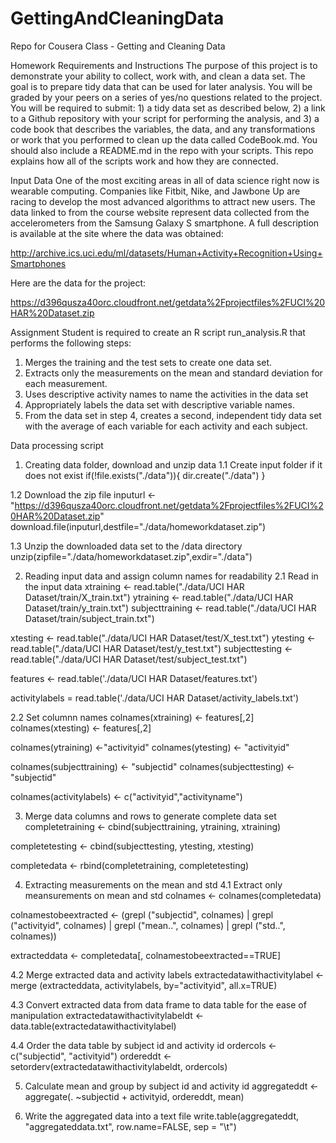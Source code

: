 # GettingAndCleaningData
Repo for Cousera Class - Getting and Cleaning Data

Homework Requirements and Instructions
The purpose of this project is to demonstrate your ability to collect, work with, and clean a data set. The goal is to prepare tidy data that can be used for later analysis. You will be graded by your peers on a series of yes/no questions related to the project. You will be required to submit: 1) a tidy data set as described below, 2) a link to a Github repository with your script for performing the analysis, and 3) a code book that describes the variables, the data, and any transformations or work that you performed to clean up the data called CodeBook.md. You should also include a README.md in the repo with your scripts. This repo explains how all of the scripts work and how they are connected.

Input Data
One of the most exciting areas in all of data science right now is wearable computing. Companies like Fitbit, Nike, and Jawbone Up are racing to develop the most advanced algorithms to attract new users. The data linked to from the course website represent data collected from the accelerometers from the Samsung Galaxy S smartphone. A full description is available at the site where the data was obtained:

http://archive.ics.uci.edu/ml/datasets/Human+Activity+Recognition+Using+Smartphones

Here are the data for the project:

https://d396qusza40orc.cloudfront.net/getdata%2Fprojectfiles%2FUCI%20HAR%20Dataset.zip

Assignment
Student is required to create an R script run_analysis.R that performs the following steps:
1. Merges the training and the test sets to create one data set.
2. Extracts only the measurements on the mean and standard deviation for each measurement.
3. Uses descriptive activity names to name the activities in the data set
4. Appropriately labels the data set with descriptive variable names.
5. From the data set in step 4, creates a second, independent tidy data set with the average of each variable for each activity and each subject.

Data processing script

1. Creating data folder, download and unzip data
1.1 Create input folder if it does not exist
if(!file.exists("./data")){
    dir.create("./data")
}

1.2 Download the zip file
inputurl <- "https://d396qusza40orc.cloudfront.net/getdata%2Fprojectfiles%2FUCI%20HAR%20Dataset.zip"
download.file(inputurl,destfile="./data/homeworkdataset.zip")

1.3 Unzip the downloaded data set to the /data directory
unzip(zipfile="./data/homeworkdataset.zip",exdir="./data")

2. Reading input data and assign column names for readability
2.1 Read in the input data
xtraining <- read.table("./data/UCI HAR Dataset/train/X_train.txt")
ytraining <- read.table("./data/UCI HAR Dataset/train/y_train.txt")
subjecttraining <- read.table("./data/UCI HAR Dataset/train/subject_train.txt")

xtesting <- read.table("./data/UCI HAR Dataset/test/X_test.txt")
ytesting <- read.table("./data/UCI HAR Dataset/test/y_test.txt")
subjecttesting <- read.table("./data/UCI HAR Dataset/test/subject_test.txt")

features <- read.table('./data/UCI HAR Dataset/features.txt')

activitylabels = read.table('./data/UCI HAR Dataset/activity_labels.txt')

2.2 Set columnn names
colnames(xtraining) <- features[,2] 
colnames(xtesting) <- features[,2] 

colnames(ytraining) <-"activityid"
colnames(ytesting) <- "activityid"

colnames(subjecttraining) <- "subjectid"
colnames(subjecttesting) <- "subjectid"

colnames(activitylabels) <- c("activityid","activityname")

3. Merge data columns and rows to generate complete data set
completetraining <- cbind(subjecttraining, ytraining, xtraining)

completetesting <- cbind(subjecttesting, ytesting, xtesting)

completedata <- rbind(completetraining, completetesting)

4. Extracting measurements on the mean and std
4.1 Extract only meansurements on mean and std
colnames <- colnames(completedata)

colnamestobeextracted <- (grepl ("subjectid", colnames) |
                          grepl ("activityid", colnames) |
                          grepl ("mean..", colnames) |
                          grepl ("std..", colnames))

extracteddata <- completedata[, colnamestobeextracted==TRUE]

4.2 Merge extracted data and activity labels
extractedatawithactivitylabel <- merge (extracteddata, activitylabels, 
                                        by="activityid", all.x=TRUE)

4.3 Convert extracted data from data frame to data table for the ease of manipulation
extractedatawithactivitylabeldt <- data.table(extractedatawithactivitylabel)

4.4 Order the data table by subject id and activity id
ordercols <- c("subjectid", "activityid")
ordereddt <- setorderv(extractedatawithactivitylabeldt, ordercols)

5. Calculate mean and group by subject id and activity id
aggregateddt <- aggregate(. ~subjectid + activityid, ordereddt, mean)

6. Write the aggregated data into a text file
write.table(aggregateddt, "aggregateddata.txt", row.name=FALSE, sep = "\t")
